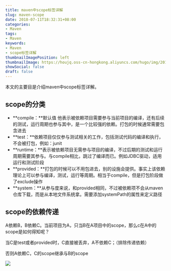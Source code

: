 ```yaml
---
title: maven中scope标签详解
slug: maven-scope
date: 2018-07-11T18:32:31+08:00
categories:
- Maven
tags:
- Maven
keywords:
- Maven
- scope标签详解
thumbnailImagePosition: left
thumbnailImage: https://houjq.oss-cn-hongkong.aliyuncs.com/hugo/img/20190602175850.jpg
showSocial: false
draft: false
---
```

本文的主要目是介绍maven中scope标签详解。 
<!--more-->

## **scope的分类**

- **compile：**默认值 他表示被依赖项目需要参与当前项目的编译，还有后续的测试，运行周期也参与其中，是一个比较强的依赖。打包的时候通常需要包含进去
- **test：**依赖项目仅仅参与测试相关的工作，包括测试代码的编译和执行，不会被打包，例如：junit
- **runtime：**表示被依赖项目无需参与项目的编译，不过后期的测试和运行周期需要其参与。与compile相比，跳过了编译而已。例如JDBC驱动，适用运行和测试阶段
- **provided：**打包的时候可以不用包进去，别的设施会提供。事实上该依赖理论上可以参与编译，测试，运行等周期。相当于compile，但是打包阶段做了exclude操作
- **system：**从参与度来说，和provided相同，不过被依赖项不会从maven仓库下载，而是从本地文件系统拿。需要添加systemPath的属性来定义路径



## **scope的依赖传递**

A依赖B，B依赖C。当前项目为A，只当B在A项目中的scope，那么c在A中的scope是如何得知呢？

当C是test或者provided时，C直接被丢弃，A不依赖C；（排除传递依赖）

否则A依赖C，C的scope继承与B的scope



![](https://houjq.oss-cn-hongkong.aliyuncs.com/hugo/img/20190602180548.jpg?imageView2/1/w/250/h/250/q/100)